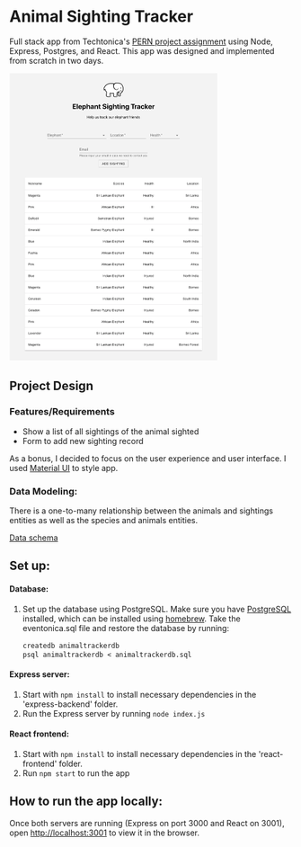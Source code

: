 # Animal Sighting Tracker

Full stack app from Techtonica's [PERN project assignment](https://github.com/Techtonica/curriculum/blob/master/projects/mern-pern-project.md) using Node, Express, Postgres, and React. This app was designed and implemented from scratch in two days.

<img src="/assets/animal-tracker-preview.png" alt="animal-tracker-preview" style="zoom:50%;" />



## Project Design

### Features/Requirements

- Show a list of all sightings of the animal sighted
- Form to add new sighting record 

As a bonus, I decided to focus on the user experience and user interface. I used [Material UI](https://material-ui.com/) to style app.



### Data Modeling:

There is a one-to-many relationship between the animals and sightings entities as well as the species and animals entities.

[Data schema](https://github.com/lisaau/Animal-Sighting-Tracker/wiki/Schema)



## Set up:

#### Database:

1. Set up the database using PostgreSQL. Make sure you have [PostgreSQL](https://wiki.postgresql.org/wiki/Homebrew) installed, which can be installed using [homebrew](https://brew.sh/). Take the eventonica.sql file and restore the database by running:

   ```
   createdb animaltrackerdb
   psql animaltrackerdb < animaltrackerdb.sql 
   ```

#### Express server:

1. Start with `npm install` to install necessary dependencies in the 'express-backend' folder.
2. Run the Express server by running `node index.js`

#### React frontend:

1. Start with `npm install` to install necessary dependencies in the 'react-frontend' folder.
2. Run `npm start` to run the app



## How to run the app locally:

Once both servers are running (Express on port 3000 and React on 3001), open [http://localhost:3001](http://localhost:3001/) to view it in the browser.

